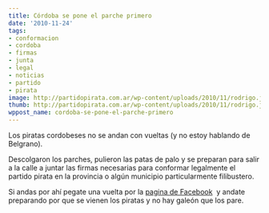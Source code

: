 ```yaml
---
title: Córdoba se pone el parche primero
date: '2010-11-24'
tags:
- conformacion
- cordoba
- firmas
- junta
- legal
- noticias
- partido
- pirata
image: http://partidopirata.com.ar/wp-content/uploads/2010/11/rodrigo.jpg
thumb: http://partidopirata.com.ar/wp-content/uploads/2010/11/rodrigo.jpg
wppost_name: cordoba-se-pone-el-parche-primero
---
```


Los piratas cordobeses no se andan con vueltas (y no estoy hablando de Belgrano).

Descolgaron los parches, pulieron las patas de palo y se preparan para salir a la calle a juntar las firmas necesarias para conformar legalmente el partido pirata en la provincia o algún municipio particularmente filibustero.

Si andas por ahí pegate una vuelta por la <a href="http://www.facebook.com/pages/Partido-Pirata-Cordoba/166619483368433" target="_blank">pagina de Facebook</a>  y andate preparando por que se vienen los piratas y no hay galeón que los pare.
